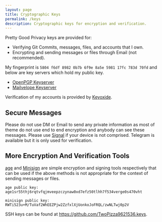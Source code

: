 ```yaml
---
layout: page
title: Cryptographic Keys
permalink: /keys
description: Cryptographic keys for encryption and verification.
---
```


Pretty Good Privacy keys are provided for:

- Verifying Git Commits, messages, files, and accounts that I own.
- Encrypting and sending messages or files through Email (not recommended).

My fingerprint is `5804 f6df 8982 0b7b 6f9e 8a5e 5981 17fc 783d 70fd`
and below are key servers which hold my public key.

- [OpenPGP Keyserver](https://keys.openpgp.org)
- [Mailvelope Keyserver](https://keys.mailvelope.com)

Verification of my accounts is provided by [Keyoxide][1].

## Secure Messages

Please do not use DM or Email to send any private information as most of theme
do not use end to end encryption and anybody can see these messages. Please use
[Signal](https://signal.org) if your device is not comprised. Telegram is
available but it is only used for verification.

## More Encryption And Verification Tools

[age](https://age-encryption.org) and
[Minisign](https://jedisct1.github.io/minisign) are simple encryption and
signing tools respectively that can be used if the above methods is not
appropriate for the context of sending messages or files.

`age public key: age1sr55thj6rqtvfqjmveepzczynaw0xd7efz50tlhh7f534verge0s470vht`

`minisign public key: RWTi523u+M/TuVaf2WhEEZPjw2ZzfxlXjUonkoJoFRQL/zwNLTwj0p2V`

SSH keys can be found at <https://github.com/TwoPizza9621536.keys>.

[1]: https://keyoxide.org/twopizza9621536@gmail.com
